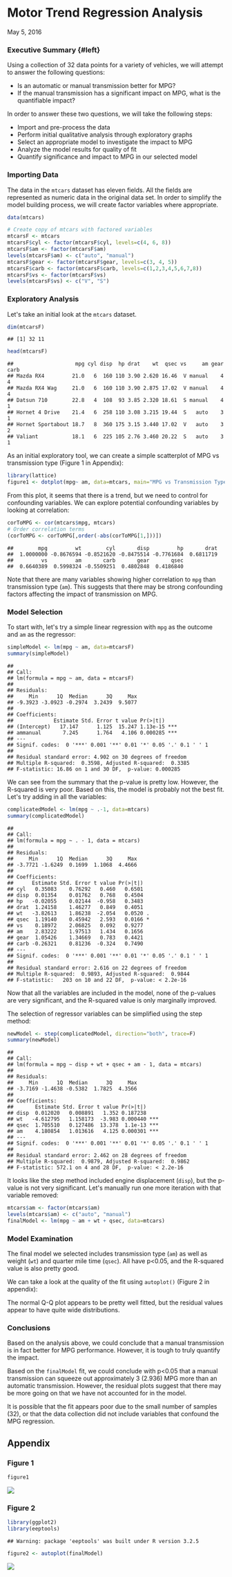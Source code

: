 # Motor Trend Regression Analysis
May 5, 2016  



### Executive Summary {#left}
Using a collection of 32 data points for a variety of vehicles, we will attempt to answer the following questions:

* Is an automatic or manual transmission better for MPG?
* If the manual transmission has a significant impact on MPG, what is the quantifiable impact?

In order to answer these two questions, we will take the following steps:

* Import and pre-process the data
* Perform initial qualitative analysis through exploratory graphs
* Select an appropriate model to investigate the impact to MPG
* Analyze the model results for quality of fit
* Quantify significance and impact to MPG in our selected model

### Importing Data
The data in the `mtcars` dataset has eleven fields. All the fields are represented as numeric data in the original data set. In order to simplify the model building process, we will create factor variables where appropriate.


```r
data(mtcars)

# Create copy of mtcars with factored variables
mtcarsF <- mtcars
mtcarsF$cyl <- factor(mtcarsF$cyl, levels=c(4, 6, 8))
mtcarsF$am <- factor(mtcarsF$am)
levels(mtcarsF$am) <- c("auto", "manual")
mtcarsF$gear <- factor(mtcarsF$gear, levels=c(3, 4, 5))
mtcarsF$carb <- factor(mtcarsF$carb, levels=c(1,2,3,4,5,6,7,8))
mtcarsF$vs <- factor(mtcarsF$vs)
levels(mtcarsF$vs) <- c("V", "S")
```

### Exploratory Analysis
Let's take an initial look at the `mtcars` dataset.

```r
dim(mtcarsF)
```

```
## [1] 32 11
```

```r
head(mtcarsF)
```

```
##                    mpg cyl disp  hp drat    wt  qsec vs     am gear carb
## Mazda RX4         21.0   6  160 110 3.90 2.620 16.46  V manual    4    4
## Mazda RX4 Wag     21.0   6  160 110 3.90 2.875 17.02  V manual    4    4
## Datsun 710        22.8   4  108  93 3.85 2.320 18.61  S manual    4    1
## Hornet 4 Drive    21.4   6  258 110 3.08 3.215 19.44  S   auto    3    1
## Hornet Sportabout 18.7   8  360 175 3.15 3.440 17.02  V   auto    3    2
## Valiant           18.1   6  225 105 2.76 3.460 20.22  S   auto    3    1
```

As an initial exploratory tool, we can create a simple scatterplot of MPG vs transmission type (Figure 1 in Appendix):


```r
library(lattice)
figure1 <- dotplot(mpg~ am, data=mtcars, main="MPG vs Transmission Type")
```

From this plot, it seems that there is a trend, but we need to control for confounding variables. We can explore potential confounding variables by looking at correlation:


```r
corToMPG <- cor(mtcars$mpg, mtcars)
# Order correlation terms
(corToMPG <- corToMPG[,order(-abs(corToMPG[1,]))])
```

```
##        mpg         wt        cyl       disp         hp       drat 
##  1.0000000 -0.8676594 -0.8521620 -0.8475514 -0.7761684  0.6811719 
##         vs         am       carb       gear       qsec 
##  0.6640389  0.5998324 -0.5509251  0.4802848  0.4186840
```

Note that there are many variables showing higher correlation to `mpg` than transmission type (`am`).  This suggests that there may be strong confounding factors affecting the impact of transmission on MPG.

### Model Selection
To start with, let's try a simple linear regression with `mpg` as the outcome and `am` as the regressor:


```r
simpleModel <- lm(mpg ~ am, data=mtcarsF)
summary(simpleModel)
```

```
## 
## Call:
## lm(formula = mpg ~ am, data = mtcarsF)
## 
## Residuals:
##     Min      1Q  Median      3Q     Max 
## -9.3923 -3.0923 -0.2974  3.2439  9.5077 
## 
## Coefficients:
##             Estimate Std. Error t value Pr(>|t|)    
## (Intercept)   17.147      1.125  15.247 1.13e-15 ***
## ammanual       7.245      1.764   4.106 0.000285 ***
## ---
## Signif. codes:  0 '***' 0.001 '**' 0.01 '*' 0.05 '.' 0.1 ' ' 1
## 
## Residual standard error: 4.902 on 30 degrees of freedom
## Multiple R-squared:  0.3598,	Adjusted R-squared:  0.3385 
## F-statistic: 16.86 on 1 and 30 DF,  p-value: 0.000285
```

We can see from the summary that the p-value is pretty low.  However, the R-squared is very poor. Based on this, the model is probably not the best fit.  Let's try adding in all the variables:


```r
complicatedModel <- lm(mpg ~ .-1, data=mtcars)
summary(complicatedModel)
```

```
## 
## Call:
## lm(formula = mpg ~ . - 1, data = mtcars)
## 
## Residuals:
##     Min      1Q  Median      3Q     Max 
## -3.7721 -1.6249  0.1699  1.1068  4.4666 
## 
## Coefficients:
##      Estimate Std. Error t value Pr(>|t|)  
## cyl   0.35083    0.76292   0.460   0.6501  
## disp  0.01354    0.01762   0.768   0.4504  
## hp   -0.02055    0.02144  -0.958   0.3483  
## drat  1.24158    1.46277   0.849   0.4051  
## wt   -3.82613    1.86238  -2.054   0.0520 .
## qsec  1.19140    0.45942   2.593   0.0166 *
## vs    0.18972    2.06825   0.092   0.9277  
## am    2.83222    1.97513   1.434   0.1656  
## gear  1.05426    1.34669   0.783   0.4421  
## carb -0.26321    0.81236  -0.324   0.7490  
## ---
## Signif. codes:  0 '***' 0.001 '**' 0.01 '*' 0.05 '.' 0.1 ' ' 1
## 
## Residual standard error: 2.616 on 22 degrees of freedom
## Multiple R-squared:  0.9893,	Adjusted R-squared:  0.9844 
## F-statistic:   203 on 10 and 22 DF,  p-value: < 2.2e-16
```

Now that all the variables are included in the model, none of the p-values are very significant, and the R-squared value is only marginally improved.

The selection of regressor variables can be simplified using the step method:


```r
newModel <- step(complicatedModel, direction="both", trace=F)
summary(newModel)
```

```
## 
## Call:
## lm(formula = mpg ~ disp + wt + qsec + am - 1, data = mtcars)
## 
## Residuals:
##     Min      1Q  Median      3Q     Max 
## -3.7169 -1.4638 -0.5382  1.7825  4.3566 
## 
## Coefficients:
##       Estimate Std. Error t value Pr(>|t|)    
## disp  0.012020   0.008891   1.352 0.187238    
## wt   -4.612795   1.158173  -3.983 0.000440 ***
## qsec  1.705510   0.127486  13.378  1.1e-13 ***
## am    4.180854   1.013616   4.125 0.000301 ***
## ---
## Signif. codes:  0 '***' 0.001 '**' 0.01 '*' 0.05 '.' 0.1 ' ' 1
## 
## Residual standard error: 2.462 on 28 degrees of freedom
## Multiple R-squared:  0.9879,	Adjusted R-squared:  0.9862 
## F-statistic: 572.1 on 4 and 28 DF,  p-value: < 2.2e-16
```

It looks like the step method included engine displacement (`disp`), but the p-value is not very significant.  Let's manually run one more iteration with that variable removed:


```r
mtcars$am <- factor(mtcars$am)
levels(mtcars$am) <- c("auto", "manual")
finalModel <- lm(mpg ~ am + wt + qsec, data=mtcars)
```

### Model Examination
The final model we selected includes transmission type (`am`) as well as weight (`wt`) and quarter mile time (`qsec`).  All have p<0.05, and the R-squared value is also pretty good.

We can take a look at the quality of the fit using `autoplot()` (Figure 2 in appendix):

The normal Q-Q plot appears to be pretty well fitted, but the residual values appear to have quite wide distributions.

### Conclusions
Based on the analysis above, we could conclude that a manual transmission is in fact better for MPG performance.  However, it is tough to truly quantify the impact.

Based on the `finalModel` fit, we could conclude with p<0.05 that a manual transmission can squeeze out approximately 3 (2.936) MPG more than an automatic transmission.  However, the residual plots suggest that there may be more going on that we have not accounted for in the model.

It is possible that the fit appears poor due to the small number of samples (32), or that the data collection did not include variables that confound the MPG regression.

## Appendix
### Figure 1

```r
figure1
```

![](project_report_files/figure-html/unnamed-chunk-9-1.png)
### Figure 2

```r
library(ggplot2)
library(eeptools)
```

```
## Warning: package 'eeptools' was built under R version 3.2.5
```

```r
figure2 <- autoplot(finalModel)
```

![](project_report_files/figure-html/unnamed-chunk-10-1.png)
